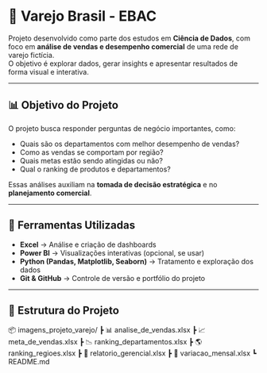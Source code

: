 # 🛒 Varejo Brasil - EBAC

Projeto desenvolvido como parte dos estudos em **Ciência de Dados**, com foco em **análise de vendas e desempenho comercial** de uma rede de varejo fictícia.  
O objetivo é explorar dados, gerar insights e apresentar resultados de forma visual e interativa.

---

## 📊 Objetivo do Projeto

O projeto busca responder perguntas de negócio importantes, como:
- Quais são os departamentos com melhor desempenho de vendas?
- Como as vendas se comportam por região?
- Quais metas estão sendo atingidas ou não?
- Qual o ranking de produtos e departamentos?

Essas análises auxiliam na **tomada de decisão estratégica** e no **planejamento comercial**.

---

## 🧠 Ferramentas Utilizadas

- **Excel** → Análise e criação de dashboards  
- **Power BI** → Visualizações interativas (opcional, se usar)  
- **Python (Pandas, Matplotlib, Seaborn)** → Tratamento e exploração dos dados  
- **Git & GitHub** → Controle de versão e portfólio do projeto  

---

## 📂 Estrutura do Projeto

📦 imagens_projeto_varejo/
┣ 📊 analise_de_vendas.xlsx
┣ 📈 meta_de_vendas.xlsx
┣ 📉 ranking_departamentos.xlsx
┣ 🌎 ranking_regioes.xlsx
┣ 📄 relatorio_gerencial.xlsx
┣ 🔄 variacao_mensal.xlsx
┗ README.md
